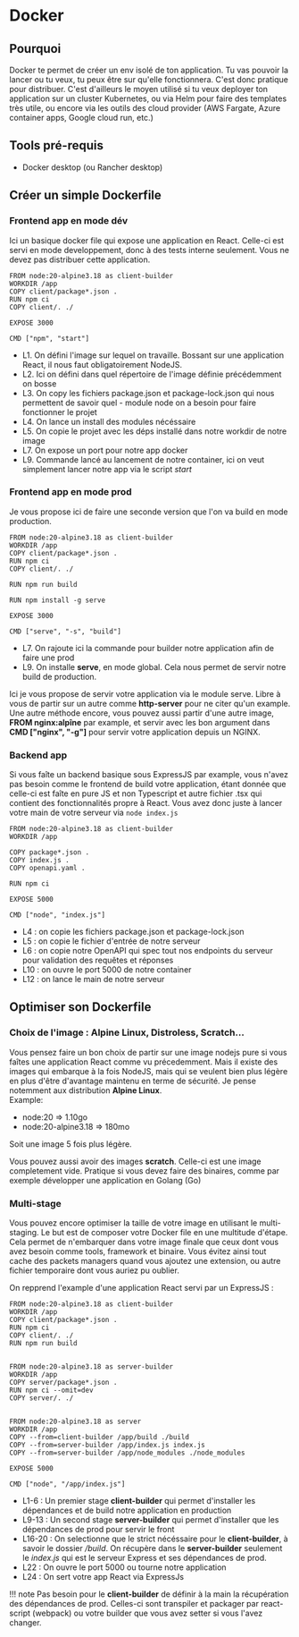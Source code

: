 # Docker


## Pourquoi 
Docker te permet de créer un env isolé de ton application. Tu vas pouvoir la lancer ou tu veux, tu peux être sur qu'elle fonctionnera. C'est donc pratique pour distribuer. C'est d'ailleurs le moyen utilisé si tu veux deployer ton application sur un cluster Kubernetes, ou via Helm pour faire des templates très utile, ou encore via les outils des cloud provider (AWS Fargate, Azure container apps, Google cloud run, etc.)


## Tools pré-requis
- Docker desktop (ou Rancher desktop)

## Créer un simple Dockerfile
### Frontend app en mode dév
Ici un basique docker file qui expose une application en React. Celle-ci est servi en mode developpement, donc à des tests interne seulement. Vous ne devez pas distribuer cette application.

```docker linenums="1"
FROM node:20-alpine3.18 as client-builder
WORKDIR /app
COPY client/package*.json .
RUN npm ci
COPY client/. ./

EXPOSE 3000

CMD ["npm", "start"]
```

- L1. On défini l'image sur lequel on travaille. Bossant sur une application React, il nous faut obligatoirement NodeJS.
- L2. Ici on défini dans quel répertoire de l'image définie précédemment on bosse
- L3. On copy les fichiers package.json et package-lock.json qui nous permettent de savoir quel - module node on a besoin pour faire fonctionner le projet
- L4. On lance un install des modules nécéssaire
- L5. On copie le projet avec les déps installé dans notre workdir de notre image
- L7. On expose un port pour notre app docker
- L9. Commande lancé au lancement de notre container, ici on veut simplement lancer notre app via le script *start*


### Frontend app en mode prod
Je vous propose ici de faire une seconde version que l'on va build en mode production.

```docker linenums="1"
FROM node:20-alpine3.18 as client-builder
WORKDIR /app
COPY client/package*.json .
RUN npm ci
COPY client/. ./

RUN npm run build

RUN npm install -g serve

EXPOSE 3000

CMD ["serve", "-s", "build"]
```

- L7. On rajoute ici la commande pour builder notre application afin de faire une prod
- L9. On installe **serve**, en mode global. Cela nous permet de servir notre build de production.

Ici je vous propose de servir votre application via le module serve. Libre à vous de partir sur un autre comme **http-server** pour ne citer qu'un example.
Une autre méthode encore, vous pouvez aussi partir d'une autre image, **FROM nginx:alpîne** par example, et servir avec les bon argument dans **CMD ["nginx", "-g"]** pour servir votre application depuis un NGINX.

### Backend app
Si vous faîte un backend basique sous ExpressJS par example, vous n'avez pas besoin comme le frontend de build votre application, étant donnée que celle-ci est faîte en pure JS et non Typescript et autre fichier .tsx qui contient des fonctionnalités propre à React. 
Vous avez donc juste à lancer votre main de votre serveur via `node index.js` 

```docker linenums="1"
FROM node:20-alpine3.18 as client-builder
WORKDIR /app

COPY package*.json .
COPY index.js .
COPY openapi.yaml .

RUN npm ci

EXPOSE 5000

CMD ["node", "index.js"]
```

- L4 : on copie les fichiers package.json et package-lock.json
- L5 : on copie le fichier d'entrée de notre serveur
- L6 : on copie notre OpenAPI qui spec tout nos endpoints du serveur pour validation des requêtes et réponses
- L10 : on ouvre le port 5000 de notre container 
- L12 : on lance le main de notre serveur 


## Optimiser son Dockerfile
### Choix de l'image : Alpine Linux, Distroless, Scratch...
Vous pensez faire un bon choix de partir sur une image nodejs pure si vous faîtes une application React comme vu précedemment. Mais il existe des images qui embarque à la fois NodeJS, mais qui se veulent bien plus légère en plus d'être d'avantage maintenu en terme de sécurité. Je pense notemment aux distribution **Alpine Linux**.  
Example: 

- node:20 => 1.10go
- node:20-alpine3.18 => 180mo

Soit une image 5 fois plus légère.

Vous pouvez aussi avoir des images **scratch**. Celle-ci est une image completement vide. Pratique si vous devez faire des binaires, comme par exemple développer une application en Golang (Go)


### Multi-stage
Vous pouvez encore optimiser la taille de votre image en utilisant le multi-staging. Le but est de composer votre Docker file en une multitude d'étape. Cela permet de n'embarquer dans votre image finale que ceux dont vous avez besoin comme tools, framework et binaire. Vous évitez ainsi tout cache des packets managers quand vous ajoutez une extension, ou autre fichier temporaire dont vous auriez pu oublier.

On repprend l'example d'une application React servi par un ExpressJS :

```docker linenums="1"
FROM node:20-alpine3.18 as client-builder
WORKDIR /app
COPY client/package*.json .
RUN npm ci
COPY client/. ./
RUN npm run build


FROM node:20-alpine3.18 as server-builder
WORKDIR /app
COPY server/package*.json .
RUN npm ci --omit=dev
COPY server/. ./


FROM node:20-alpine3.18 as server
WORKDIR /app
COPY --from=client-builder /app/build ./build
COPY --from=server-builder /app/index.js index.js
COPY --from=server-builder /app/node_modules ./node_modules

EXPOSE 5000

CMD ["node", "/app/index.js"]
```

- L1-6 : Un premier stage **client-builder** qui permet d'installer les dépendances et de build notre application en production
- L9-13 : Un second stage **server-builder** qui permet d'installer que les dépendances de prod pour servir le front
- L16-20 : On selectionne que le strict nécéssaire pour le **client-builder**, à savoir le dossier */build*. On récupère dans le **server-builder** seulement le *index.js* qui est le serveur Express et ses dépendances de prod.
- L22 : On ouvre le port 5000 ou tourne notre application
- L24 : On sert votre app React via ExpressJs

!!! note
    Pas besoin pour le **client-builder** de définir à la main la récupération des dépendances de prod. Celles-ci sont transpiler et packager par react-script (webpack) ou votre builder que vous avez setter si vous l'avez changer.